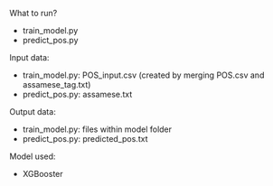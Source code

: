 ﻿What to run?
- train_model.py
- predict_pos.py

Input data:
- train_model.py: POS_input.csv (created by merging POS.csv and assamese_tag.txt)
- predict_pos.py: assamese.txt

Output data:
- train_model.py: files within model folder
- predict_pos.py: predicted_pos.txt 

Model used: 
- XGBooster


